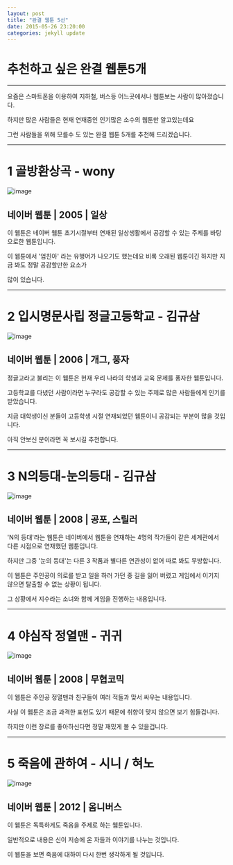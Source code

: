 ```yaml
---
layout: post
title: "완결 웹툰 5선"
date: 2015-05-26 23:20:00
categories: jekyll update
---
```

# 추천하고 싶은 완결 웹툰5개 #

<p>
<hr>
</hr>
</p>

 요즘은 스마트폰을 이용하여 지하철, 버스등 어느곳에서나 웹툰보는 사람이 많아졌습니다.
 
 하지만 많은 사람들은 현재 연재중인 인기많은 소수의 웹툰만 알고있는데요
 
 그런 사람들을 위해 모를수 도 있는 완결 웹툰 5개를 추천해 드리겠습니다.

<p>
<hr>
</hr>
</p>

# 1 골방환상곡 - wony


![image](http://image.newsngame.com/2009/11/24/qpsf3iWizWVBalkFTCAO.jpg)

## 네이버 웹툰 | 2005 |  일상

 이 웹툰은 네이버 웹툰 초기시절부터 연재된 일상생활에서 공감할 수 있는 주제를 바탕으로한 웹툰입니다.
 
 이 웹툰에서 '엄친아' 라는 유행어가 나오기도 했는데요 비록 오래된 웹툰이긴 하지만 지금 봐도 정말 공감할만한 요소가
 
 많이 있습니다.
 
 <p>
<hr>
</hr>
</p>

# 2 입시명문사립 정글고등학교 - 김규삼


![image](http://cfs13.tistory.com/image/32/tistory/2009/02/14/10/49/4996233db6ced)

## 네이버 웹툰 | 2006 |  개그, 풍자

정글고라고 불리는 이 웹툰은 현재 우리 나라의 학생과 교육 문제를 풍자한 웹툰입니다.

고등학교를 다녔던 사람이라면 누구라도 공감할 수 있는 주제로 많은 사람들에게 인기를 받았습니다.

지금 대학생이신 분들이 고등학생 시절 연재되었던 웹툰이니 공감되는 부분이 많을 것입니다.

아직 안보신 분이라면 꼭 보시길 추천합니다.

 <p>
<hr>
</hr>
</p>

# 3 N의등대-눈의등대 - 김규삼


![image](http://cfile22.uf.tistory.com/image/174CCF3B4F8E8FAB2ED025)

## 네이버 웹툰 | 2008 |  공포, 스릴러

'N의 등대'라는 웹툰은 네이버에서 웹툰을 연재하는 4명의 작가들이 같은 세계관에서 다른 시점으로 연재했던 웹툰입니다.

하지만 그중 '눈의 등대'는 다른 3 작품과 별다른 연관성이 없어 따로 봐도 무방합니다.

이 웹툰은 주인공이 의로를 받고 일을 하러 가던 중 길을 잃어 버렸고 게임에서 이기지 않으면 탈출할 수 없는 상황이 됩니다.

그 상황에서 지수라는 소녀와 함께 게임을 진행하는 내용입니다.

 <p>
<hr>
</hr>
</p>

# 4 야심작 정열맨 - 귀귀


![image](http://cfs10.tistory.com/image/2/tistory/2009/02/19/09/45/499cab9e68aab)

## 네이버 웹툰 | 2008 |  무협코믹

이 웹툰은 주인공 정열맨과 친구들이 여러 적들과 맞서 싸우는 내용입니다.

사실 이 웹툰은 조금 과격한 표현도 있기 때문에 취향이 맞지 않으면 보기 힘들겁니다.

하지만 이런 장르를 좋아하신다면 정말 재밌게 볼 수 있을겁니다.

 <p>
<hr>
</hr>
</p>

# 5 죽음에 관하여 - 시니 / 혀노


![image](http://cfile9.uf.tistory.com/image/125913355109EFE317C581)

## 네이버 웹툰 | 2012 |  옴니버스

이 웹툰은 독특하게도 죽음을 주제로 하는 웹툰입니다.

일반적으로 내용은 신이 저승에 온 자들과 이야기를 나누는 것입니다.

이 웹툰을 보면 죽음에 대하여 다시 한번 생각하게 될 것입니다.

